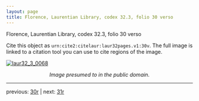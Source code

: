 ```yaml
---
layout: page
title: Florence, Laurentian Library, codex 32.3, folio 30 verso
---
```


Florence, Laurentian Library, codex 32.3, folio 30 verso

Cite this object as `urn:cite2:citelaur:laur32pages.v1:30v`.  The full image is linked to a citation tool you can use to cite regions of the image.

[![laur32_3_0068](http://www.homermultitext.org/iipsrv?IIIF=/project/homer/pyramidal/deepzoom/citelaur/laur32imgs/v1/laur32_3_0068.tif/full/800,/0/default.jpg)](http://www.homermultitext.org/ict2/?urn=urn:cite2:citelaur:laur32imgs.v1:laur32_3_0068) 

<p style="text-align: center; font-style: italic;">Image presumed to in the public domain.</p>

---

previous: [30r](../30r/) | next: [31r](../31r/)